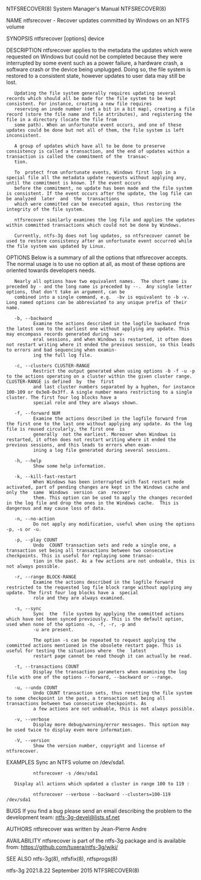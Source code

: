 NTFSRECOVER(8)                                                                    System Manager's Manual                                                                   NTFSRECOVER(8)

NAME
       ntfsrecover - Recover updates committed by Windows on an NTFS volume

SYNOPSIS
       ntfsrecover [options] device

DESCRIPTION
       ntfsrecover  applies  to the metadata the updates which were requested on Windows but could not be completed because they were interrupted by some event such as a power failure, a
       hardware crash, a software crash or the device being unplugged.  Doing so, the file system is restored to a consistent state, however updates to user data may still be lost.

       Updating the file system generally requires updating several records which should all be made for the file system to be kept consistent. For instance, creating a new file requires
       reserving an inode number (set a bit in a bit map), creating a file record (store the file name and file attributes), and registering the file in a directory (locate the file from
       some path). When an unfortunate event occurs, and one of these updates could be done but not all of them, the file system is left inconsistent.

       A group of updates which have all to be done to preserve consistency is called a transaction, and the end of updates within a transaction is called the commitment of the  transac‐
       tion.

       To  protect from unfortunate events, Windows first logs in a special file all the metadata update requests without applying any, until the commitment is known. If the event occurs
       before the commitment, no update has been made and the file system is consistent. If the event occurs after the update, the log file can be analyzed  later  and  the  transactions
       which were committed can be executed again, thus restoring the integrity of the file system.

       ntfsrecover similarly examines the log file and applies the updates within committed transactions which could not be done by Windows.

       Currently, ntfs-3g does not log updates, so ntfsrecover cannot be used to restore consistency after an unfortunate event occurred while the file system was updated by Linux.

OPTIONS
       Below is a summary of all the options that ntfsrecover accepts. The normal usage is to use no option at all, as most of these options are oriented towards developers needs.

       Nearly all options have two equivalent names.  The short name is preceded by - and the long name is preceded by --.  Any single letter options, that don't take an argument, can be
       combined into a single command, e.g.  -bv is equivalent to -b -v.  Long named options can be abbreviated to any unique prefix of their name.

       -b, --backward
              Examine the actions described in the logfile backward from the latest one to the earliest one without applying any update. This may encompass records generated during  sev‐
              eral sessions, and when Windows is restarted, it often does not restart writing where it ended the previous session, so this leads to errors and bad sequencing when examin‐
              ing the full log file.

       -c, --clusters CLUSTER-RANGE
              Restrict the output generated when using options -b -f -u -p to the actions operating on a cluster within the given cluster range.  CLUSTER-RANGE is defined  by  the  first
              and last cluster numbers separated by a hyphen, for instance 100-109 or 0x3e8-0x3ff. A single number means restricting to a single cluster. The first four log blocks have a
              special role and they are always shown.

       -f, --forward NUM
              Examine the actions described in the logfile forward from the first one to the last one without applying any update. As the log file is reused circularly, the first one  is
              generally  not the earliest. Moreover when Windows is restarted, it often does not restart writing where it ended the previous sessions, and this leads to errors when exam‐
              ining a log file generated during several sessions.

       -h, --help
              Show some help information.

       -k, --kill-fast-restart
              When Windows has been interrupted with fast restart mode activated, part of pending changes are kept in the Windows cache and only the  same  Windows  version  can  recover
              them. This option can be used to apply the changes recorded in the log file and drop the ones in the Windows cache.  This is dangerous and may cause loss of data.

       -n, --no-action
              Do not apply any modification, useful when using the options -p, -s or -u.

       -p, --play COUNT
              Undo  COUNT transaction sets and redo a single one, a transaction set being all transactions between two consecutive checkpoints. This is useful for replaying some transac‐
              tion in the past. As a few actions are not undoable, this is not always possible.

       -r, --range BLOCK-RANGE
              Examine the actions described in the logfile forward restricted to the requested log file block range without applying any update. The first four log blocks have a  special
              role and they are always examined.

       -s, --sync
              Sync  the  file system by applying the committed actions which have not been synced previously. This is the default option, used when none of the options -n, -f, -r, -p and
              -u are present.

              The option -s can be repeated to request applying the committed actions mentioned in the obsolete restart page. This is useful for testing the situations where  the  latest
              restart page cannot be read though it can actually be read.

       -t, --transactions COUNT
              Display the transaction parameters when examining the log file with one of the options --forward, --backward or --range.

       -u, --undo COUNT
              Undo COUNT transaction sets, thus resetting the file system to some checkpoint in the past, a transaction set being all transactions between two consecutive checkpoints. As
              a few actions are not undoable, this is not always possible.

       -v, --verbose
              Display more debug/warning/error messages. This option may be used twice to display even more information.

       -V, --version
              Show the version number, copyright and license of ntfsrecover.

EXAMPLES
       Sync an NTFS volume on /dev/sda1.

              ntfsrecover -s /dev/sda1

       Display all actions which updated a cluster in range 100 to 119 :

              ntfsrecover --verbose --backward --clusters=100-119 /dev/sda1

BUGS
       If you find a bug please send an email describing the problem to the development team:
       ntfs-3g-devel@lists.sf.net

AUTHORS
       ntfsrecover was written by Jean-Pierre Andre

AVAILABILITY
       ntfsrecover is part of the ntfs-3g package and is available from:
       https://github.com/tuxera/ntfs-3g/wiki/

SEE ALSO
       ntfs-3g(8), ntfsfix(8), ntfsprogs(8)

ntfs-3g 2021.8.22                                                                     September 2015                                                                        NTFSRECOVER(8)

